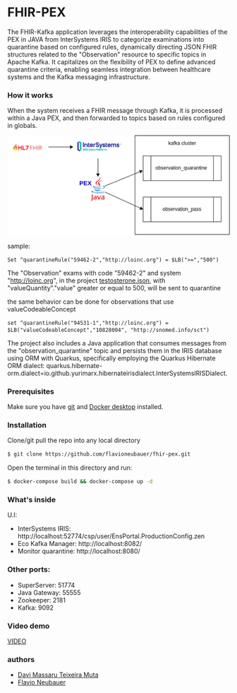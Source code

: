 # FHIR-PEX

The FHIR-Kafka application leverages the interoperability capabilities of the PEX in JAVA from InterSystems IRIS to categorize examinations into quarantine based on configured rules, dynamically directing JSON FHIR structures related to the "Observation" resource to specific topics in Apache Kafka. It capitalizes on the flexibility of PEX to define advanced quarantine criteria, enabling seamless integration between healthcare systems and the Kafka messaging infrastructure.

### How it works

When the system receives a FHIR message through Kafka, it is processed within a Java PEX, and then forwarded to topics based on rules configured in globals.

 ![](https://raw.githubusercontent.com/flavioneubauer/fhir-pex/pex/docs/pex_flow.png)

sample:
```
Set ^quarantineRule("59462-2","http://loinc.org") = $LB(">=","500") 
```

The "Observation" exams with code "59462-2" and system "http://loinc.org", in the project [testosterone.json](/data/testosterone.json), with "valueQuantity"."value" greater or equal to 500, will be sent to quarantine

the same behavior can be done for observations that use valueCodeableConcept

```
set ^quarantineRule("94531-1","http://loinc.org") = $LB("valueCodeableConcept","10828004", "http://snomed.info/sct") 
```


The project also includes a Java application that consumes messages from the "observation_quarantine" topic and persists them in the IRIS database using ORM with Quarkus, specifically employing the Quarkus Hibernate ORM dialect: quarkus.hibernate-orm.dialect=io.github.yurimarx.hibernateirisdialect.InterSystemsIRISDialect.

### Prerequisites

Make sure you have [git](https://git-scm.com/book/en/v2/Getting-Started-Installing-Git) and [Docker desktop](https://www.docker.com/products/docker-desktop) installed.

### Installation

Clone/git pull the repo into any local directory

```sh
$ git clone https://github.com/flavioneubauer/fhir-pex.git
```

Open the terminal in this directory and run:

```sh
$ docker-compose build && docker-compose up -d
```

### What's inside

U.I:
- InterSystems IRIS: http://localhost:52774/csp/user/EnsPortal.ProductionConfig.zen
- Eco Kafka Manager: http://localhost:8082/
- Monitor quarantine: http://localhost:8080/

### Other ports:

- SuperServer: 51774
- Java Gateway: 55555
- Zookeeper: 2181
- Kafka: 9092

### Video demo

[VIDEO](https://www.youtube.com/watch?v=73vGRVbndi8)

### authors
- [Davi Massaru Teixeira Muta](https://community.intersystems.com/user/davi-massaru-teixeira-muta)
- [Flavio Neubauer](https://community.intersystems.com/user/flavio-neubauer)